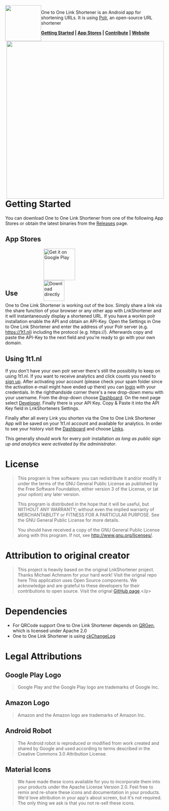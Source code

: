 <img src="/icons/LnkShortenerRobo512.png" style="float:left; height:114px" height="114">

One to One Link Shortener is an Android app for shortening URLs. It is using [Polr](https://github.com/Cydrobolt/polr), an open-source URL shortener

**[Getting Started](#getting-started) | [App Stores](#app-stores) | [Contribute](#contribute) | [Website](https://1t1.nl)**

<img style="float:right; height:500px" height="500" align="right" src="/metadata/images/ScreenshotFramedEnglish.png" >

# Getting Started
You can download One to One Link Shortener from one of the following App Stores or obtain the latest binaries from the [Releases](https://github.com/erikhubers/LnkShortener/releases) page.

## App Stores

<div style="height: 100px; vertical-align: middle; width: 260px; margin: 0; margin-left: auto; margin-right: auto;">
<a href='https://1t1.nl/lnk_google'> <img style="vertical-align: middle;" alt='Get it on Google Play' height='100' src='https://play.google.com/intl/en_us/badges/images/generic/en_badge_web_generic.png'/></a>
<br />
<a href='https://1t1.nl/lnk_download'><img style="vertical-align: middle;" height="66" alt='Download directly' src=''></a>
</div>

## Use
One to One Link Shortener is working out of the box. Simply share a link via the share function of your browser or any other app with LnkShortener and it will instantaneously display a shortened URL. 
If you have a workin polr installation enable the API and obtain an API-Key. Open the Settings in One to One Link Shortener and enter the address of your Polr server (e.g. https://1t1.nl) including the protocol (e.g. https://). Afterwards copy and paste the API-Key to the next field and you're ready to go with your own domain.

## Using 1t1.nl
If you don't have your own polr server there's still the possiblity to keep on using 1t1.nl. If you want to receive analytics and click counts you need to [sign up](https://1t1.nl/signup). After activating your account (please check your spam folder since the activation e-mail might have ended up there) you can [login](https://1t1.nl/login) with your credentials.
In the righthandside corner there's a new drop-down menu with your username. From the drop-down choose [Dashboard](https://1t1.nl/admin). On the next page select [Developer](https://1t1.nl/admin#developer). Finally there is your API Key. Copy & Paste it into the API Key field in LnkShorteners Settings.

Finally after all every Link you shorten via the One to One Link Shortener App will be saved on your 1t1.nl account and available for analytics. In order to see your history visit the [Dashboard](https://1t1.nl/admin) and choose [Links](https://1t1.nl/admin#links).

This generally should work for every polr installation *as long as public sign up and analytics were activated by the administrator*.

# License 
>This program is free software: you can redistribute it and/or modify
>it under the terms of the GNU General Public License as published by
>the Free Software Foundation, either version 3 of the License, or
>(at your option) any later version.
>
>This program is distributed in the hope that it will be useful,
>but WITHOUT ANY WARRANTY; without even the implied warranty of
>MERCHANTABILITY or FITNESS FOR A PARTICULAR PURPOSE.  See the
>GNU General Public License for more details.
>
>You should have received a copy of the GNU General Public License
>along with this program.  If not, see <http://www.gnu.org/licenses/>.

# Attribution to original creator

>This project is heavily based on the original LnkShortener project. Thanks Michael Achmann for your hard work! Visit the orignal repo here
>This application uses Open Source components. We acknowledge and are grateful to these developers for their contributions to open source.
>Visit the orignal [GitHub page](https://github.com/michaelachmann/LnkShortener/").</p>

# Dependencies

* For QRCode support One to One Link Shortener depends on [QRGen](https://github.com/kenglxn/QRGen), which is licensed under Apache 2.0
* One to One Link Shortener is using [ckChangeLog](https://github.com/cketti/ckChangeLog)

# Legal Attributions
## Google Play Logo
>Google Play and the Google Play logo are trademarks of Google Inc.

## Amazon Logo
>Amazon and the Amazon logo are trademarks of Amazon Inc.

## Android Robot
>The Android robot is reproduced or modified from work created and shared by Google and used according to terms described in the Creative Commons 3.0 Attribution License.

## Material Icons
>We have made these icons available for you to incorporate them into your products under the Apache License Version 2.0. Feel free to remix and re-share these icons and documentation in your products. We'd love attribution in your app's about screen, but it's not required. The only thing we ask is that you not re-sell these icons.
